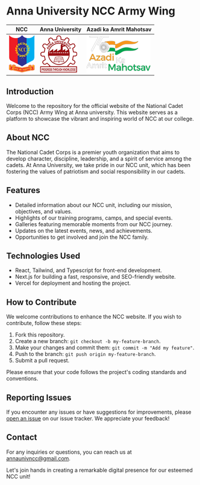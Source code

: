 # Anna University NCC Army Wing

| NCC                                            | Anna University                                  | Azadi ka Amrit Mahotsav                                                  |
| ---------------------------------------------- | ------------------------------------------------ | ------------------------------------------------------------------------ |
| ![NCC Logo](/public/images/logos/ncc_logo.png) | ![AU logo](/public/images/logos/AU_logo_100.png) | ![Azadi ka Amrit Mahotsav ](/public/images/logos/azadi_ka_amrit_100.png) |

## Introduction

Welcome to the repository for the official website of the National Cadet Corps (NCC) Army Wing at Anna university. This website serves as a platform to showcase the vibrant and inspiring world of NCC at our college.

## About NCC

The National Cadet Corps is a premier youth organization that aims to develop character, discipline, leadership, and a spirit of service among the cadets. At Anna University, we take pride in our NCC unit, which has been fostering the values of patriotism and social responsibility in our cadets.

## Features

- Detailed information about our NCC unit, including our mission, objectives, and values.
- Highlights of our training programs, camps, and special events.
- Galleries featuring memorable moments from our NCC journey.
- Updates on the latest events, news, and achievements.
- Opportunities to get involved and join the NCC family.

## Technologies Used

- React, Tailwind, and Typescript for front-end development.
- Next.js for building a fast, responsive, and SEO-friendly website.
- Vercel for deployment and hosting the project.

## How to Contribute

We welcome contributions to enhance the NCC website. If you wish to contribute, follow these steps:

1. Fork this repository.
2. Create a new branch: `git checkout -b my-feature-branch`.
3. Make your changes and commit them: `git commit -m "Add my feature"`.
4. Push to the branch: `git push origin my-feature-branch`.
5. Submit a pull request.

Please ensure that your code follows the project's coding standards and conventions.

## Reporting Issues

If you encounter any issues or have suggestions for improvements, please [open an issue](https://github.com/DenserMeerkat/ncc-next-app/issues/new) on our issue tracker. We appreciate your feedback!

<!-- ## License

This project is licensed under the [MIT License](link-to-license). -->

## Contact

For any inquiries or questions, you can reach us at [annaunivncc@gmail.com](mailto:annaunivncc@gmail.com).

Let's join hands in creating a remarkable digital presence for our esteemed NCC unit!
